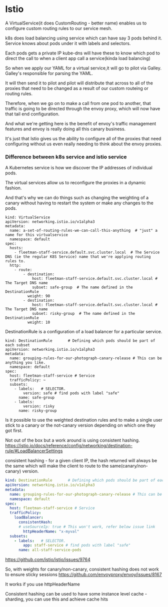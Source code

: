# Istio

A VirtualService(it does CustomRouting - better name) enables 
us to configure custom routing rules to our service mesh.

k8s does load balancing using service which can have say 3 pods behind it.
Service knows about pods under it with labels and selectors.

Each pods gets a private IP kube-dns will have these to know which pod to direct the call 
to when a client app call a service(kinda load balancing)

So when we apply our YAML for a virtual service,it will go to pilot via Galley.
Galley's responsible for parsing the YAML.

It will then send it to pilot and pilot will distribute 
that across to all of the proxies that need to be changed
as a result of our custom routeing or routing rules.

Therefore, when we go on to make a call
from one pod to another, that traffic is going to be
directed through the envoy proxy,
which will now have that tail end configuration.

And what we're getting here is the benefit of
envoy's traffic management features and envoy is really doing all this canary business.

It's just that Istio gives us the ability to configure all of the proxies that need configuring
without us even really needing to think about the envoy proxies.

### Difference between k8s service and istio service
A Kubernetes service is how we discover the IP addresses of individual pods.

The virtual services allow us to reconfigure the proxies in a dynamic fashion.

And that's why we can do things such as changing the weighting of a canary without having to
restart the system or make any changes to the pods.

```
kind: VirtualService
apiVersion: networking.istio.io/v1alpha3
metadata:
  name: a-set-of-routing-rules-we-can-call-this-anything  # "just" a name for this virtualservice
  namespace: default
spec:
  hosts:
    - fleetman-staff-service.default.svc.cluster.local  # The Service DNS (ie the regular K8S Service) name that we're applying routing rules to.
  http:
    - route:
        - destination:
            host: fleetman-staff-service.default.svc.cluster.local # The Target DNS name
            subset: safe-group  # The name defined in the DestinationRule
          weight: 90
        - destination:
            host: fleetman-staff-service.default.svc.cluster.local # The Target DNS name
            subset: risky-group  # The name defined in the DestinationRule
          weight: 10
```

DestinationRule is a configuration of a load balancer for a particular service.

```
kind: DestinationRule       # Defining which pods should be part of each subset
apiVersion: networking.istio.io/v1alpha3
metadata:
  name: grouping-rules-for-our-photograph-canary-release # This can be anything you like.
  namespace: default
spec:
  host: fleetman-staff-service # Service
  trafficPolicy: ~
  subsets:
    - labels:   # SELECTOR.
        version: safe # find pods with label "safe"
      name: safe-group
    - labels:
        version: risky
      name: risky-group
```
Is it possible to use the weighted destination rules and to make a
single user stick to a canary or the not-canary version depending on which one they got first.

Not out of the box but a work around is using consistent hashing.
https://istio.io/docs/reference/config/networking/destination-rule/#LoadBalancerSettings

consistent hashing - for a given client IP, the hash returned will always be the same which
will make the client to route to the same(canary/non-canary) version.
```yaml
kind: DestinationRule       # Defining which pods should be part of each subset
apiVersion: networking.istio.io/v1alpha3
metadata:
  name: grouping-rules-for-our-photograph-canary-release # This can be anything you like.
  namespace: default
spec:
  host: fleetman-staff-service # Service
  trafficPolicy:
    loadBalancer:
      consistentHash:
      # useSourceIp: true # This won't work, refer below issue link
        httpHeaderName: "x-myval"
  subsets:
    - labels:   # SELECTOR.
        app: staff-service # find pods with label "safe"
      name: all-staff-service-pods

```

https://github.com/istio/istio/issues/9764

So, with weights for canary/non-canary, consistent hashing does not work to ensure sticky sessions 
https://github.com/envoyproxy/envoy/issues/8167

It works if you use httpHeaderName

Consistent hashing can be used to have some instance level cache - sharding, you can use this and achieve cache hits
